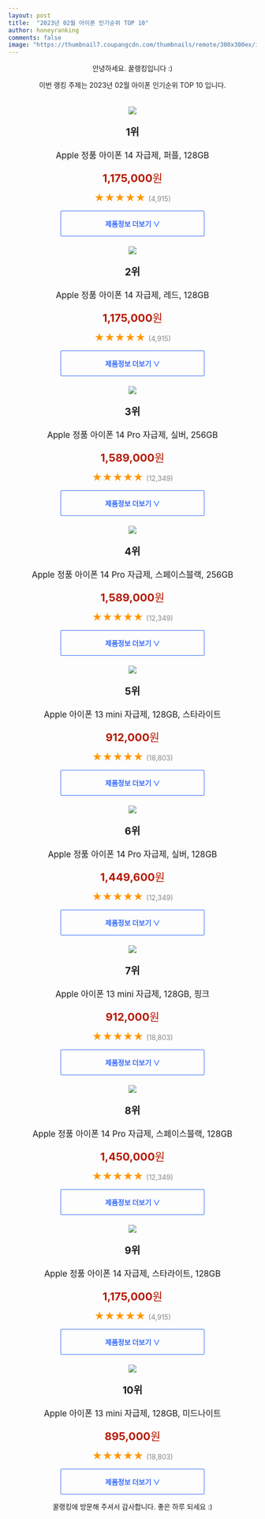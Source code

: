 ```yaml
---
layout: post
title:  "2023년 02월 아이폰 인기순위 TOP 10"
author: honeyranking
comments: false
image: "https://thumbnail7.coupangcdn.com/thumbnails/remote/300x300ex/image/retail/images/2022/09/21/15/6/d39d5f95-018e-421e-b951-00028fe9eefe.jpg"
---
```

<p style="text-align: center;">안녕하세요. 꿀랭킹입니다 :)</p>
<p style="text-align: center;">이번 랭킹 주제는 2023년 02월 아이폰 인기순위 TOP 10 입니다.</p><center><img src="https://thumbnail7.coupangcdn.com/thumbnails/remote/300x300ex/image/retail/images/2022/09/21/15/6/d39d5f95-018e-421e-b951-00028fe9eefe.jpg" style="margin-top:20px" /></center><p style="text-align: center; font-size: 20px"><b>1위</b></p><p style="text-align: center; font-size: 17px">Apple 정품 아이폰 14 자급제, 퍼플, 128GB</p><p style="text-align: center;"><span style="color: #b61800; font-size: 22px;"><b>1,175,000</b>원</span></p><p style="text-align: center;"><span style="color: #ff9600; font-size: 20px;">★★★★★ </span><span style="color: #878787;">(4,915)</span></p><center><a href="https://link.coupang.com/a/PKTbL"><div style="font-size: 14px; display: inline-block; padding: 15px 90px; color: #346aff; border-radius: 2px; border: 1px solid #346aff; cursor: pointer;"><b>제품정보 더보기 &or;</b></div></a></center><center><img src="https://thumbnail7.coupangcdn.com/thumbnails/remote/300x300ex/image/retail/images/2022/09/21/15/6/cdd1af9f-02f5-4124-be8a-bed9a127424e.jpg" style="margin-top:20px" /></center><p style="text-align: center; font-size: 20px"><b>2위</b></p><p style="text-align: center; font-size: 17px">Apple 정품 아이폰 14 자급제, 레드, 128GB</p><p style="text-align: center;"><span style="color: #b61800; font-size: 22px;"><b>1,175,000</b>원</span></p><p style="text-align: center;"><span style="color: #ff9600; font-size: 20px;">★★★★★ </span><span style="color: #878787;">(4,915)</span></p><center><a href="https://link.coupang.com/a/PKTbM"><div style="font-size: 14px; display: inline-block; padding: 15px 90px; color: #346aff; border-radius: 2px; border: 1px solid #346aff; cursor: pointer;"><b>제품정보 더보기 &or;</b></div></a></center><center><img src="https://thumbnail7.coupangcdn.com/thumbnails/remote/300x300ex/image/retail/images/2022/09/21/15/6/096a83a5-ea32-49a8-970c-cd7b1d5bc84f.jpg" style="margin-top:20px" /></center><p style="text-align: center; font-size: 20px"><b>3위</b></p><p style="text-align: center; font-size: 17px">Apple 정품 아이폰 14 Pro 자급제, 실버, 256GB</p><p style="text-align: center;"><span style="color: #b61800; font-size: 22px;"><b>1,589,000</b>원</span></p><p style="text-align: center;"><span style="color: #ff9600; font-size: 20px;">★★★★★ </span><span style="color: #878787;">(12,349)</span></p><center><a href="https://link.coupang.com/a/PKTbN"><div style="font-size: 14px; display: inline-block; padding: 15px 90px; color: #346aff; border-radius: 2px; border: 1px solid #346aff; cursor: pointer;"><b>제품정보 더보기 &or;</b></div></a></center><center><img src="https://thumbnail8.coupangcdn.com/thumbnails/remote/300x300ex/image/retail/images/2022/09/21/15/4/b5e60a58-8e7a-4f77-a4a7-47c119f828d4.jpg" style="margin-top:20px" /></center><p style="text-align: center; font-size: 20px"><b>4위</b></p><p style="text-align: center; font-size: 17px">Apple 정품 아이폰 14 Pro 자급제, 스페이스블랙, 256GB</p><p style="text-align: center;"><span style="color: #b61800; font-size: 22px;"><b>1,589,000</b>원</span></p><p style="text-align: center;"><span style="color: #ff9600; font-size: 20px;">★★★★★ </span><span style="color: #878787;">(12,349)</span></p><center><a href="https://link.coupang.com/a/PKTbP"><div style="font-size: 14px; display: inline-block; padding: 15px 90px; color: #346aff; border-radius: 2px; border: 1px solid #346aff; cursor: pointer;"><b>제품정보 더보기 &or;</b></div></a></center><center><img src="https://thumbnail7.coupangcdn.com/thumbnails/remote/300x300ex/image/retail/images/4004397709781541-9f01fe0e-dd67-4d12-868b-68ba5c6a5174.jpg" style="margin-top:20px" /></center><p style="text-align: center; font-size: 20px"><b>5위</b></p><p style="text-align: center; font-size: 17px">Apple 아이폰 13 mini 자급제, 128GB, 스타라이트</p><p style="text-align: center;"><span style="color: #b61800; font-size: 22px;"><b>912,000</b>원</span></p><p style="text-align: center;"><span style="color: #ff9600; font-size: 20px;">★★★★★ </span><span style="color: #878787;">(18,803)</span></p><center><a href="https://link.coupang.com/a/PKTbQ"><div style="font-size: 14px; display: inline-block; padding: 15px 90px; color: #346aff; border-radius: 2px; border: 1px solid #346aff; cursor: pointer;"><b>제품정보 더보기 &or;</b></div></a></center><center><img src="https://thumbnail7.coupangcdn.com/thumbnails/remote/300x300ex/image/retail/images/2022/09/21/15/6/096a83a5-ea32-49a8-970c-cd7b1d5bc84f.jpg" style="margin-top:20px" /></center><p style="text-align: center; font-size: 20px"><b>6위</b></p><p style="text-align: center; font-size: 17px">Apple 정품 아이폰 14 Pro 자급제, 실버, 128GB</p><p style="text-align: center;"><span style="color: #b61800; font-size: 22px;"><b>1,449,600</b>원</span></p><p style="text-align: center;"><span style="color: #ff9600; font-size: 20px;">★★★★★ </span><span style="color: #878787;">(12,349)</span></p><center><a href="https://link.coupang.com/a/PKTbR"><div style="font-size: 14px; display: inline-block; padding: 15px 90px; color: #346aff; border-radius: 2px; border: 1px solid #346aff; cursor: pointer;"><b>제품정보 더보기 &or;</b></div></a></center><center><img src="https://thumbnail7.coupangcdn.com/thumbnails/remote/300x300ex/image/retail/images/4004342033397373-1f5b0001-2536-45b3-a11b-0d43eb06d296.jpg" style="margin-top:20px" /></center><p style="text-align: center; font-size: 20px"><b>7위</b></p><p style="text-align: center; font-size: 17px">Apple 아이폰 13 mini 자급제, 128GB, 핑크</p><p style="text-align: center;"><span style="color: #b61800; font-size: 22px;"><b>912,000</b>원</span></p><p style="text-align: center;"><span style="color: #ff9600; font-size: 20px;">★★★★★ </span><span style="color: #878787;">(18,803)</span></p><center><a href="https://link.coupang.com/a/PKTbT"><div style="font-size: 14px; display: inline-block; padding: 15px 90px; color: #346aff; border-radius: 2px; border: 1px solid #346aff; cursor: pointer;"><b>제품정보 더보기 &or;</b></div></a></center><center><img src="https://thumbnail8.coupangcdn.com/thumbnails/remote/300x300ex/image/retail/images/2022/09/21/15/4/b5e60a58-8e7a-4f77-a4a7-47c119f828d4.jpg" style="margin-top:20px" /></center><p style="text-align: center; font-size: 20px"><b>8위</b></p><p style="text-align: center; font-size: 17px">Apple 정품 아이폰 14 Pro 자급제, 스페이스블랙, 128GB</p><p style="text-align: center;"><span style="color: #b61800; font-size: 22px;"><b>1,450,000</b>원</span></p><p style="text-align: center;"><span style="color: #ff9600; font-size: 20px;">★★★★★ </span><span style="color: #878787;">(12,349)</span></p><center><a href="https://link.coupang.com/a/PKTbU"><div style="font-size: 14px; display: inline-block; padding: 15px 90px; color: #346aff; border-radius: 2px; border: 1px solid #346aff; cursor: pointer;"><b>제품정보 더보기 &or;</b></div></a></center><center><img src="https://thumbnail9.coupangcdn.com/thumbnails/remote/300x300ex/image/retail/images/2022/09/21/15/9/dbc3fc60-268d-4df2-b385-3a36d5960b52.jpg" style="margin-top:20px" /></center><p style="text-align: center; font-size: 20px"><b>9위</b></p><p style="text-align: center; font-size: 17px">Apple 정품 아이폰 14 자급제, 스타라이트, 128GB</p><p style="text-align: center;"><span style="color: #b61800; font-size: 22px;"><b>1,175,000</b>원</span></p><p style="text-align: center;"><span style="color: #ff9600; font-size: 20px;">★★★★★ </span><span style="color: #878787;">(4,915)</span></p><center><a href="https://link.coupang.com/a/PKTbV"><div style="font-size: 14px; display: inline-block; padding: 15px 90px; color: #346aff; border-radius: 2px; border: 1px solid #346aff; cursor: pointer;"><b>제품정보 더보기 &or;</b></div></a></center><center><img src="https://thumbnail10.coupangcdn.com/thumbnails/remote/300x300ex/image/retail/images/2033058241318549-3fb6d002-7ce9-4075-a28d-7d09a1e93795.jpg" style="margin-top:20px" /></center><p style="text-align: center; font-size: 20px"><b>10위</b></p><p style="text-align: center; font-size: 17px">Apple 아이폰 13 mini 자급제, 128GB, 미드나이트</p><p style="text-align: center;"><span style="color: #b61800; font-size: 22px;"><b>895,000</b>원</span></p><p style="text-align: center;"><span style="color: #ff9600; font-size: 20px;">★★★★★ </span><span style="color: #878787;">(18,803)</span></p><center><a href="https://link.coupang.com/a/PKTbW"><div style="font-size: 14px; display: inline-block; padding: 15px 90px; color: #346aff; border-radius: 2px; border: 1px solid #346aff; cursor: pointer;"><b>제품정보 더보기 &or;</b></div></a></center><p style="text-align: center;">꿀랭킹에 방문해 주셔서 감사합니다. 좋은 하루 되세요 :)</p>